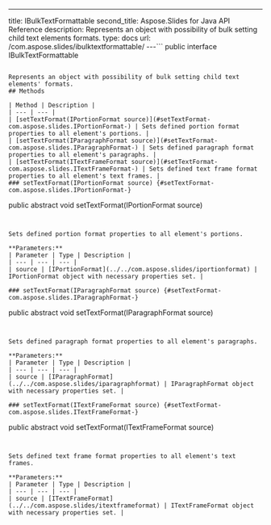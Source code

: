 ---
title: IBulkTextFormattable
second_title: Aspose.Slides for Java API Reference
description: Represents an object with possibility of bulk setting child text elements formats.
type: docs
url: /com.aspose.slides/ibulktextformattable/
---```
public interface IBulkTextFormattable
```

Represents an object with possibility of bulk setting child text elements' formats.
## Methods

| Method | Description |
| --- | --- |
| [setTextFormat(IPortionFormat source)](#setTextFormat-com.aspose.slides.IPortionFormat-) | Sets defined portion format properties to all element's portions. |
| [setTextFormat(IParagraphFormat source)](#setTextFormat-com.aspose.slides.IParagraphFormat-) | Sets defined paragraph format properties to all element's paragraphs. |
| [setTextFormat(ITextFrameFormat source)](#setTextFormat-com.aspose.slides.ITextFrameFormat-) | Sets defined text frame format properties to all element's text frames. |
### setTextFormat(IPortionFormat source) {#setTextFormat-com.aspose.slides.IPortionFormat-}
```
public abstract void setTextFormat(IPortionFormat source)
```


Sets defined portion format properties to all element's portions.

**Parameters:**
| Parameter | Type | Description |
| --- | --- | --- |
| source | [IPortionFormat](../../com.aspose.slides/iportionformat) | IPortionFormat object with necessary properties set. |

### setTextFormat(IParagraphFormat source) {#setTextFormat-com.aspose.slides.IParagraphFormat-}
```
public abstract void setTextFormat(IParagraphFormat source)
```


Sets defined paragraph format properties to all element's paragraphs.

**Parameters:**
| Parameter | Type | Description |
| --- | --- | --- |
| source | [IParagraphFormat](../../com.aspose.slides/iparagraphformat) | IParagraphFormat object with necessary properties set. |

### setTextFormat(ITextFrameFormat source) {#setTextFormat-com.aspose.slides.ITextFrameFormat-}
```
public abstract void setTextFormat(ITextFrameFormat source)
```


Sets defined text frame format properties to all element's text frames.

**Parameters:**
| Parameter | Type | Description |
| --- | --- | --- |
| source | [ITextFrameFormat](../../com.aspose.slides/itextframeformat) | ITextFrameFormat object with necessary properties set. |

